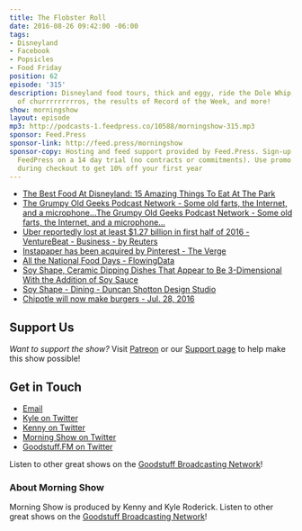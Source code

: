 ```yaml
---
title: The Flobster Roll
date: 2016-08-26 09:42:00 -06:00
tags:
- Disneyland
- Facebook
- Popsicles
- Food Friday
position: 62
episode: '315'
description: Disneyland food tours, thick and eggy, ride the Dole Whip, palms full
  of churrrrrrrrros, the results of Record of the Week, and more!
show: morningshow
layout: episode
mp3: http://podcasts-1.feedpress.co/10588/morningshow-315.mp3
sponsor: Feed.Press
sponsor-link: http://feed.press/morningshow
sponsor-copy: Hosting and feed support provided by Feed.Press. Sign-up today and try
  FeedPress on a 14 day trial (no contracts or commitments). Use promo code `morningshow`
  during checkout to get 10% off your first year
---
```


* [The Best Food At Disneyland: 15 Amazing Things To Eat At The Park](http://uproxx.com/life/best-food-at-disneyland-park-california/2/)
* [The Grumpy Old Geeks Podcast Network - Some old farts, the Internet, and a microphone...The Grumpy Old Geeks Podcast Network - Some old farts, the Internet, and a microphone...](http://grumpyoldgeeks.com/)
* [Uber reportedly lost at least $1.27 billion in first half of 2016 - VentureBeat - Business - by Reuters](http://venturebeat.com/2016/08/25/uber-reportedly-lost-at-least-1-27-billion-in-first-half-of-2016/)
* [Instapaper has been acquired by Pinterest - The Verge](http://www.theverge.com/2016/8/23/12595940/instapaper-acquired-pinterest-newsreading-app)
* [All the National Food Days - FlowingData](http://flowingdata.com/2016/08/18/all-the-national-food-days/?r=1)
* [Soy Shape, Ceramic Dipping Dishes That Appear to Be 3-Dimensional With the Addition of Soy Sauce](http://laughingsquid.com/soy-shape-ceramic-dipping-dishes-that-appear-to-be-3-dimensional-with-the-addition-of-soy-sauce/)
* [Soy Shape - Dining - Duncan Shotton Design Studio](http://dshott.co.uk/soy)
* [Chipotle will now make burgers - Jul. 28, 2016](http://money.cnn.com/2016/07/28/investing/chipotle-burger-chain-tasty-made/index.html?utm_source=feedburner&utm_medium=feed&utm_campaign=Feed%3A+rss%2Fcnn_topstories+%28RSS%3A+CNN+-+Top+Stories%29)

## Support Us
*Want to support the show?* Visit [Patreon](http://patreon.com/morningshow) or our [Support page](http://goodstuff.fm/support) to help make this show possible!

## Get in Touch
* [Email](mailto:kyle@goodstuff.fm)
* [Kyle on Twitter](http://twitter.com/dogburps)
* [Kenny on Twitter](http://twitter.com/pizzarobotics)
* [Morning Show on Twitter](http://twitter.com/morningshowam)
* [Goodstuff.FM on Twitter](http://twitter.com/goodstufffm)

Listen to other great shows on the [Goodstuff Broadcasting Network](http://goodstuff.fm/shows)!

### About Morning Show
Morning Show is produced by Kenny and Kyle Roderick. Listen to other great shows on the [Goodstuff Broadcasting Network](http://goodstuff.fm/)!
